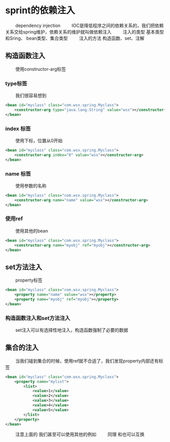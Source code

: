 


# sprint的依赖注入
&emsp;&emsp; dependency injection
&emsp;&emsp; IOC是降低程序之间的依赖关系的，我们把依赖关系交给spring维护，依赖关系的维护就叫做依赖注入
&emsp;&emsp; 注入的类型 基本类型和Sring、 bean类型、集合类型
&emsp;&emsp; 注入的方法 构造函数、set、注解
<!-- more -->
## 构造函数注入
&emsp;&emsp; 使用constructor-arg标签
### type标签
&emsp;&emsp; 我们很容易想到
```xml
<bean id="myclass" class="com.wsx.spring.Myclass">
    <constructor-arg type="java.lang.String" value="wsx"></constructor-arg>
</bean>
```

### index 标签
&emsp;&emsp; 使用下标，位置从0开始
```xml
<bean id="myclass" class="com.wsx.spring.Myclass">
    <constructor-arg index="0" value="wsx"></constructor-arg>
</bean>
```
### name 标签
&emsp;&emsp; 使用参数的名称
```xml
<bean id="myclass" class="com.wsx.spring.Myclass">
    <constructor-arg name="name" value="wsx"></constructor-arg>
</bean>
```
### 使用ref
&emsp;&emsp; 使用其他的bean
```xml
<bean id="myclass" class="com.wsx.spring.Myclass">
    <constructor-arg name="myobj" ref="myobj"></constructor-arg>
</bean>
```

## set方法注入
&emsp;&emsp; property标签
```xml
<bean id="myclass" class="com.wsx.spring.Myclass">
    <property name="name" value="wsx"></property>
    <property name="myobj" ref="myobj"></property>
</bean>
```

### 构造函数注入和set方法注入
&emsp;&emsp; set注入可以有选择性地注入，构造函数强制了必要的数据

## 集合的注入
&emsp;&emsp; 当我们碰到集合的时候，使用ref就不合适了，我们发现property内部还有标签
```xml
<bean id="myclass" class="com.wsx.spring.Myclass">
    <property name="mylist">
        <list>
            <value>1</value>
            <value>2</value>
            <value>3</value>
            <value>4</value>
            <value>5</value>
        </list>
    </property>
</bean>
```
&emsp;&emsp; 注意上面的<list> 我们甚至可以使用其他的例如<set> <array>
&emsp;&emsp; 同理<map> 和<prop>也可以互换
